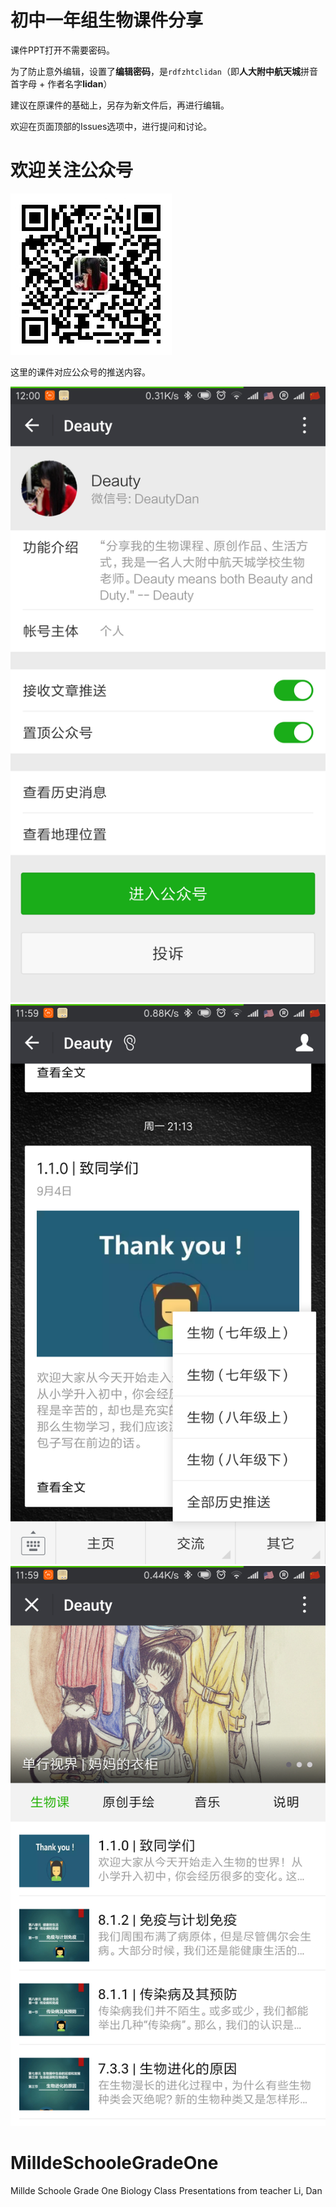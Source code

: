 # 初中一年组生物课件分享

课件PPT打开不需要密码。

为了防止意外编辑，设置了**编辑密码**，是`rdfzhtclidan`（即**人大附中航天城**拼音首字母 + 作者名字**lidan**）

建议在原课件的基础上，另存为新文件后，再进行编辑。

欢迎在页面顶部的Issues选项中，进行提问和讨论。

# 欢迎关注公众号
![](Figures/deauty_qr_8cm.jpg)

这里的课件对应公众号的推送内容。

![](Figures/deauty_1.png)
![](Figures/deauty_2.png)
![](Figures/deauty_3.png)

# MilldeSchooleGradeOne
Millde Schoole Grade One Biology Class Presentations from teacher Li, Dan
